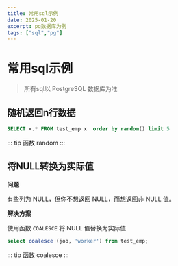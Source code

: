 ```yaml
---
title: 常用sql示例
date: 2025-01-20
excerpt: pg数据库为例
tags: ["sql","pg"]
---
```


# 常用sql示例

<PostMeta />

> 所有sql以 PostgreSQL 数据库为准

## 随机返回n行数据

```sql
SELECT x.* FROM test_emp x  order by random() limit 5
```

::: tip 函数
random
:::

## 将NULL转换为实际值

**问题**

有些列为 NULL，但你不想返回 NULL，而想返回非 NULL 值。

**解决方案**

使用函数 `COALESCE` 将 NULL 值替换为实际值

```sql
select coalesce (job, 'worker') from test_emp;
```
::: tip 函数
coalesce
:::

<PostNav />
